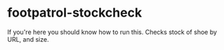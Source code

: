 # footpatrol-stockcheck
If you're here you should know how to run this. 
Checks stock of shoe by URL, and size. 
